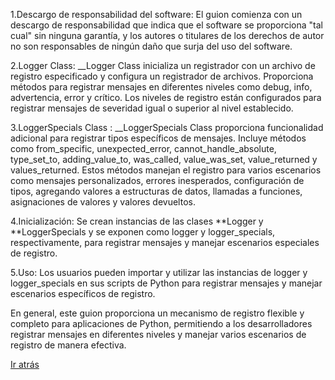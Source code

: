 1.Descargo de responsabilidad del software: El guion comienza con un descargo de responsabilidad que indica que el software se proporciona "tal cual" sin ninguna garantía, y los autores o titulares de los derechos de autor no son responsables de ningún daño que surja del uso del software.

2.Logger Class: \_\_Logger Class inicializa un registrador con un archivo de registro especificado y configura un registrador de archivos. Proporciona métodos para registrar mensajes en diferentes niveles como debug, info, advertencia, error y crítico. Los niveles de registro están configurados para registrar mensajes de severidad igual o superior al nivel establecido.

3.LoggerSpecials Class : \_\_LoggerSpecials Class proporciona funcionalidad adicional para registrar tipos específicos de mensajes. Incluye métodos como from_specific, unexpected_error, cannot_handle_absolute, type_set_to, adding_value_to, was_called, value_was_set, value_returned y values_returned. Estos métodos manejan el registro para varios escenarios como mensajes personalizados, errores inesperados, configuración de tipos, agregando valores a estructuras de datos, llamadas a funciones, asignaciones de valores y valores devueltos.

4.Inicialización: Se crean instancias de las clases **Logger y **LoggerSpecials y se exponen como logger y logger_specials, respectivamente, para registrar mensajes y manejar escenarios especiales de registro.

5.Uso: Los usuarios pueden importar y utilizar las instancias de logger y logger_specials en sus scripts de Python para registrar mensajes y manejar escenarios específicos de registro.

En general, este guion proporciona un mecanismo de registro flexible y completo para aplicaciones de Python, permitiendo a los desarrolladores registrar mensajes en diferentes niveles y manejar varios escenarios de registro de manera efectiva.

[Ir atrás](../index.md)
